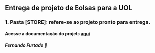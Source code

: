 ## Entrega de projeto de Bolsas para a UOL

### 1. Pasta [STORE]: refere-se ao projeto pronto para entrega.

#### Acesse a documentação do projeto [aqui](https://github.com/walves-uol/programa-bolsa-openbanking)

##### Fernando Furtado :boy:
